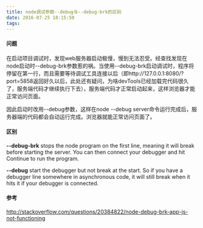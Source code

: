 ```yaml
---
title: node调试参数--debug与--debug-brk的区别
date: 2016-07-25 18:15:50
tags:
---
```


#### 问题

  在启动项目调试时，发现web服务器启动极慢，慢到无法忍受。经查找发现在node启动时--debug-brk参数惹的祸。当使用--debug-brk启动调试时，程序将停留在第一行，而且需要等待调试工具连接以后（即http://127.0.0.1:8080/?port=5858返回好久以后，此处还有疑问，为啥devTools已经加载完代码很久了，服务端代码才继续执行下去），服务端代码才正常启动起来，这样浏览器才能正常访问页面。

  因此启动时改用--debug参数，这样在node --debug server命令运行完成后，服务器端的代码都会自动运行完成。浏览器就能正常访问页面了。


#### 区别

  **--debug-brk** stops the node program on the first line, meaning it will break before starting the server. You can then connect your debugger and hit Continue to run the program.

  **--debug**  start the debugger but not break at the start. So if you have a debugger line somewhere in asynchronous code, it will still break when it hits it if your debugger is connected.




#### 参考
  http://stackoverflow.com/questions/20384822/node-debug-brk-app-js-not-functioning
